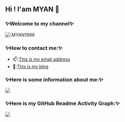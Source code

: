 ## Hi ! I'am MYAN 👋 
<!--
**MYAN1998/MYAN1998** is a ✨ _special_ ✨ repository because its `README.md` (this file) appears on your GitHub profile.

Here are some ideas to get you started:

- 🔭 I’m currently working on ...
- 🌱 I’m currently learning ...
- 👯 I’m looking to collaborate on ...
- 🤔 I’m looking for help with ...
- 💬 Ask me about ...
- 📫 How to reach me: ...
- 😄 Pronouns: ...
- ⚡ Fun fact: ...
-->
### ✨Welcome to my channel✨</br>
![:MYAN1998](https://count.getloli.com/get/@:MYAN1998?theme=gelbooru-h)
### ✨How to contact me:✨</br>
- 📫:<a href="mailto:zhouenpei980523@163.com">This is my email address</a></br>
- 💖:<a href="https://zhouenpei0523.top/">This is my blog</a></br>
### ✨Here is some information about me:✨</br>
<div style="inline-block;">
    <img  width:"100%" src="https://github-readme-stats.vercel.app/api?username=MYAN1998&theme=tokyonight"/>
</div>

### ✨Here is my GitHub Readme Activity Graph:✨</br>
<div>
    <img  src="https://activity-graph.herokuapp.com/graph?username=MYAN1998&theme=react-dark"/>
</div>
    
 



